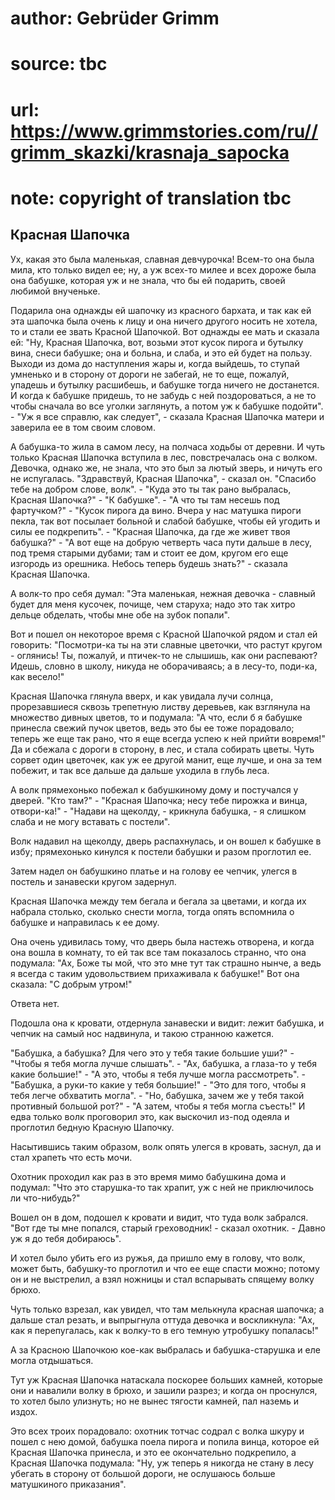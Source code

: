 # author: Gebrüder Grimm
# source: tbc
# url: https://www.grimmstories.com/ru//grimm_skazki/krasnaja_sapocka
# note: copyright of translation tbc

## Красная Шапочка 

Ух, какая это была маленькая, славная девчурочка! Всем-то она была мила,
кто только видел ее; ну, а уж всех-то милее и всех дороже была она
бабушке, которая уж и не знала, что бы ей подарить, своей любимой
внученьке.

Подарила она однажды ей шапочку из красного бархата, и так как ей эта
шапочка была очень к лицу и она ничего другого носить не хотела, то и
стали ее звать Красной Шапочкой. Вот однажды ее мать и сказала ей: "Ну,
Красная Шапочка, вот, возьми этот кусок пирога и бутылку вина, снеси
бабушке; она и больна, и слаба, и это ей будет на пользу. Выходи из дома
до наступления жары и, когда выйдешь, то ступай умненько и в сторону от
дороги не забегай, не то еще, пожалуй, упадешь и бутылку расшибешь, и
бабушке тогда ничего не достанется. И когда к бабушке придешь, то не
забудь с ней поздороваться, а не то чтобы сначала во все уголки
заглянуть, а потом уж к бабушке подойти". - "Уж я все справлю, как
следует", - сказала Красная Шапочка матери и заверила ее в том своим
словом.

А бабушка-то жила в самом лесу, на полчаса ходьбы от деревни. И чуть
только Красная Шапочка вступила в лес, повстречалась она с волком.
Девочка, однако же, не знала, что это был за лютый зверь, и ничуть его
не испугалась. "Здравствуй, Красная Шапочка", - сказал он. "Спасибо
тебе на добром слове, волк". - "Куда это ты так рано выбралась,
Красная Шапочка?" - "К бабушке". - "А что ты там несешь под
фартучком?" - "Кусок пирога да вино. Вчера у нас матушка пироги пекла,
так вот посылает больной и слабой бабушке, чтобы ей угодить и силы ее
подкрепить". - "Красная Шапочка, да где же живет твоя бабушка?" - "А
вот еще на добрую четверть часа пути дальше в лесу, под тремя старыми
дубами; там и стоит ее дом, кругом его еще изгородь из орешника. Небось
теперь будешь знать?" - сказала Красная Шапочка.

А волк-то про себя думал: "Эта маленькая, нежная девочка - славный
будет для меня кусочек, почище, чем старуха; надо это так хитро дельце
обделать, чтобы мне обе на зубок попали".

Вот и пошел он некоторое время с Красной Шапочкой рядом и стал ей
говорить: "Посмотри-ка ты на эти славные цветочки, что растут кругом -
оглянись! Ты, пожалуй, и птичек-то не слышишь, как они распевают? Идешь,
словно в школу, никуда не оборачиваясь; а в лесу-то, поди-ка, как
весело!"

Красная Шапочка глянула вверх, и как увидала лучи солнца, прорезавшиеся
сквозь трепетную листву деревьев, как взглянула на множество дивных
цветов, то и подумала: "А что, если б я бабушке принесла свежий пучок
цветов, ведь это бы ее тоже порадовало; теперь же еще так рано, что я
еще всегда успею к ней прийти вовремя!" Да и сбежала с дороги в
сторону, в лес, и стала собирать цветы. Чуть сорвет один цветочек, как
уж ее другой манит, еще лучше, и она за тем побежит, и так все дальше да
дальше уходила в глубь леса.

А волк прямехонько побежал к бабушкиному дому и постучался у дверей.
"Кто там?" - "Красная Шапочка; несу тебе пирожка и винца,
отвори-ка!" - "Надави на щеколду, - крикнула бабушка, - я слишком
слаба и не могу вставать с постели".

Волк надавил на щеколду, дверь распахнулась, и он вошел к бабушке в
избу; прямехонько кинулся к постели бабушки и разом проглотил ее.

Затем надел он бабушкино платье и на голову ее чепчик, улегся в постель
и занавески кругом задернул.

Красная Шапочка между тем бегала и бегала за цветами, и когда их набрала
столько, сколько снести могла, тогда опять вспомнила о бабушке и
направилась к ее дому.

Она очень удивилась тому, что дверь была настежь отворена, и когда она
вошла в комнату, то ей так все там показалось странно, что она подумала:
"Ах, Боже ты мой, что это мне тут так страшно нынче, а ведь я всегда с
таким удовольствием прихаживала к бабушке!" Вот она сказала: "С добрым
утром!"

Ответа нет.

Подошла она к кровати, отдернула занавески и видит: лежит бабушка, и
чепчик на самый нос надвинула, и такою странною кажется.

"Бабушка, а бабушка? Для чего это у тебя такие большие уши?" - "Чтобы
я тебя могла лучше слышать". - "Ах, бабушка, а глаза-то у тебя какие
большие!" - "А это, чтобы я тебя лучше могла рассмотреть". -
"Бабушка, а руки-то какие у тебя большие!" - "Это для того, чтобы я
тебя легче обхватить могла". - "Но, бабушка, зачем же у тебя такой
противный большой рот?" - "А затем, чтобы я тебя могла съесть!" И
едва только волк проговорил это, как выскочил из-под одеяла и проглотил
бедную Красную Шапочку.

Насытившись таким образом, волк опять улегся в кровать, заснул, да и
стал храпеть что есть мочи.

Охотник проходил как раз в это время мимо бабушкина дома и подумал:
"Что это старушка-то так храпит, уж с ней не приключилось ли
что-нибудь?"

Вошел он в дом, подошел к кровати и видит, что туда волк забрался. "Вот
где ты мне попался, старый греховодник! - сказал охотник. - Давно уж я
до тебя добираюсь".

И хотел было убить его из ружья, да пришло ему в голову, что волк, может
быть, бабушку-то проглотил и что ее еще спасти можно; потому он и не
выстрелил, а взял ножницы и стал вспарывать спящему волку брюхо.

Чуть только взрезал, как увидел, что там мелькнула красная шапочка; а
дальше стал резать, и выпрыгнула оттуда девочка и воскликнула: "Ах, как
я перепугалась, как к волку-то в его темную утробушку попалась!"

А за Красною Шапочкою кое-как выбралась и бабушка-старушка и еле могла
отдышаться.

Тут уж Красная Шапочка натаскала поскорее больших камней, которые они и
навалили волку в брюхо, и зашили разрез; и когда он проснулся, то хотел
было улизнуть; но не вынес тягости камней, пал наземь и издох.

Это всех троих порадовало: охотник тотчас содрал с волка шкуру и пошел с
нею домой, бабушка поела пирога и попила винца, которое ей Красная
Шапочка принесла, и это ее окончательно подкрепило, а Красная Шапочка
подумала: "Ну, уж теперь я никогда не стану в лесу убегать в сторону от
большой дороги, не ослушаюсь больше матушкиного приказания".

